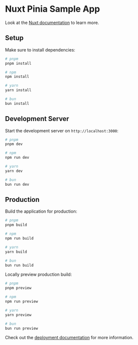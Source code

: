# Nuxt Pinia Sample App

Look at the [Nuxt documentation](https://nuxt.com/docs/getting-started/introduction) to learn more.

## Setup

Make sure to install dependencies:

```bash
# pnpm
pnpm install

# npm
npm install

# yarn
yarn install

# bun
bun install
```

## Development Server

Start the development server on `http://localhost:3000`:

```bash
# pnpm
pnpm dev

# npm
npm run dev

# yarn
yarn dev

# bun
bun run dev
```

## Production

Build the application for production:

```bash
# pnpm
pnpm build

# npm
npm run build

# yarn
yarn build

# bun
bun run build
```

Locally preview production build:

```bash
# pnpm
pnpm preview

# npm
npm run preview

# yarn
yarn preview

# bun
bun run preview
```

Check out the [deployment documentation](https://nuxt.com/docs/getting-started/deployment) for more information.
